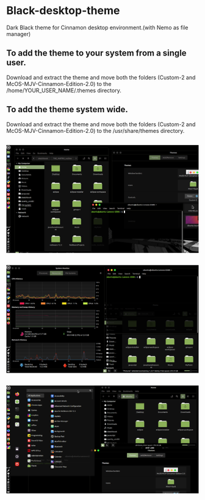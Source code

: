 # Black-desktop-theme

Dark Black theme for Cinnamon desktop environment.(with Nemo as file manager)

## To add the theme to your system from a single user.
Download and extract the theme and move both the folders (Custom-2 and McOS-MJV-Cinnamon-Edition-2.0) to the /home/YOUR_USER_NAME/.themes directory.

## To add the theme system wide.
Download and extract the theme and move both the folders (Custom-2 and McOS-MJV-Cinnamon-Edition-2.0) to the /usr/share/themes directory.

##
![Demo](https://github.com/sumqwerty/Black-desktop-theme/blob/master/screenshots/Screenshot%20from%202021-06-04%2002-26-01.png)

##
![Demo](https://github.com/sumqwerty/Black-desktop-theme/blob/master/screenshots/Screenshot%20from%202021-06-08%2003-37-23.png)

##
![Demo](https://github.com/sumqwerty/Black-desktop-theme/blob/master/screenshots/Screenshot%20from%202021-06-08%2003-46-12.png)
